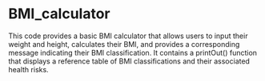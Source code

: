 # BMI_calculator
This code provides a basic BMI calculator that allows users to input their weight and height, calculates their BMI, and provides a corresponding message indicating their BMI classification. It contains a printOut() function that displays a reference table of BMI classifications and their associated health risks.
